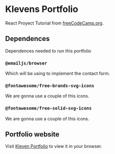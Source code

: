 # Klevens Portfolio

 React Proyect Tutorial from [freeCodeCamp.org](https://www.youtube.com/watch?v=bmpI252DmiI).


## Dependences
Dependences needed to run this portfolio

### `@emailjs/browser`
Which will be using to implement the contact form.

### `@fontawesome/free-brands-svg-icons`
We are gonna use a couple of this icons.

### `@fontawesome/free-solid-svg-icons`
We are gonna use a couple of this icons.

## Portfolio website
Visit [Kleven Portfolio](http://localhost:3000) to view it in your browser.



